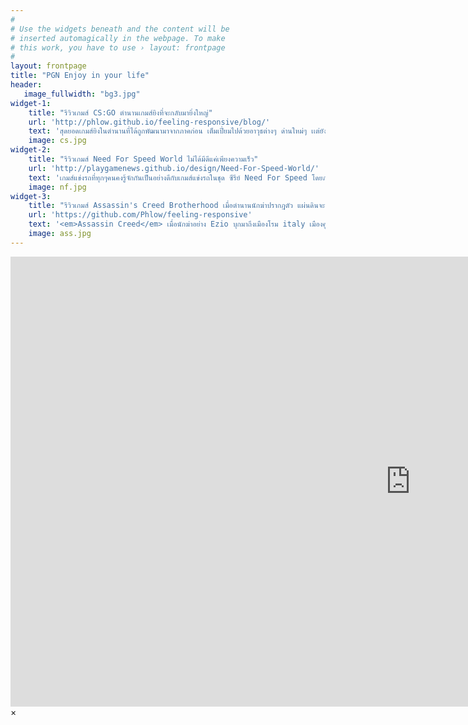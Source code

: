 ```yaml
---
#
# Use the widgets beneath and the content will be
# inserted automagically in the webpage. To make
# this work, you have to use › layout: frontpage
#
layout: frontpage
title: "PGN Enjoy in your life"
header:
   image_fullwidth: "bg3.jpg"
widget-1:
    title: "รีวิวเกมส์ CS:GO ตำนานเกมส์ยิงที่จะกลับมายิ่งใหญ่"
    url: 'http://phlow.github.io/feeling-responsive/blog/'
    text: 'สุดยอดเกมส์ยิงในตำนานที่ได้ถูกพัฒนามาจากภาคก่อน เต็มเปี่ยมไปด้วยอาวุธต่างๆ ด่านใหม่ๆ เเต่ยังคงไว้ซึ่งสไตล์รูปแบบการเล่นในแบบของเกมส์ Counter Strike ไว้ และยังมี tournament ระดับโลกต่างๆมากมายตลอดทั้งปี'
    image: cs.jpg
widget-2:
    title: "รีวิวเกมส์ Need For Speed World ไม่ได้มีดีแค่เพียงความเร็ว"
    url: 'http://playgamenews.github.io/design/Need-For-Speed-World/'
    text: 'เกมส์แข่งรถที่ทุกๆคนคงรู้จักกันเป็นอย่างดีกับเกมส์แข่งรถในชุด ซีรีย์ Need For Speed โดยภาค world คือ Need For Speed ในรูปแบบออนไลน์นั้นเอง มีรถต่างๆมากมายทั้งรถ ยุโรปและรถ ญี่ปุ่น พร้อมของแต่งอีกเพียบ รัดเข็มขัดให้แน่นแล้วออกไปซิ่งกัน'
    image: nf.jpg
widget-3:
    title: "รีวิวเกมส์ Assassin's Creed Brotherhood เมื่อตำนานนักฆ่าปรากฎตัว แผ่นดินจะนองไปด้วยเลือด"
    url: 'https://github.com/Phlow/feeling-responsive'
    text: '<em>Assassin Creed</em> เมื่อนักฆ่าอย่าง Ezio บุกมาถึงเมืองโรม italy เมืองศูนย์กลางแห่งอำนาจ และการคอรัปชัน การมาครั้งนี้ไม่มีคำว่าปราณีให้ศัตรูของเขาทุกคน.'
    image: ass.jpg
---
```



<div id="videoModal" class="reveal-modal large" data-reveal="">
  <div class="flex-video widescreen vimeo" style="display: block;">
    <iframe width="1280" height="720" src="https://www.youtube.com/embed/3b5zCFSmVvU" frameborder="0" allowfullscreen></iframe>
  </div>
  <a class="close-reveal-modal">&#215;</a>
</div>